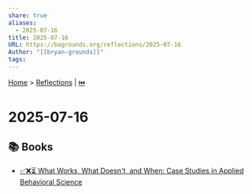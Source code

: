 ```yaml
---
share: true
aliases:
  - 2025-07-16
title: 2025-07-16
URL: https://bagrounds.org/reflections/2025-07-16
Author: "[[bryan-grounds]]"
tags: 
---
```

[Home](../index.md) > [Reflections](./index.md) | [⏮️](./2025-07-15.md)  
# 2025-07-16  
## 📚 Books  
- [✅❌⏳ What Works, What Doesn't, and When: Case Studies in Applied Behavioral Science](../books/what-works-what-doesnt-and-when-case-studies-in-applied-behavioral-science.md)
